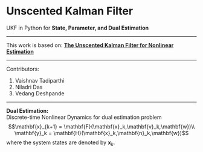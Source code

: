 # Unscented Kalman Filter
UKF in Python for **State, Parameter, and Dual Estimation**
****
This work is based on:
**[The Unscented Kalman Filter for Nonlinear Estimation]( https://www.seas.harvard.edu/courses/cs281/papers/unscented.pdf)**
****
Contributors:
1. Vaishnav Tadiparthi
2. Niladri Das
3. Vedang Deshpande
****
**Dual Estimation:**<br />
Discrete-time Nonlinear Dynamics for dual estimation problem
$$\mathbf{x}_{k+1} = \mathbf{F}(\mathbf{x}_k,\mathbf{v}_k,\mathbf{w})\\
\mathbf{y}_k = \mathbf{H}(\mathbf{x}_k,\mathbf{n}_k,\mathbf{w})$$
where the system states are denoted by $\mathbf{x}_k$.
